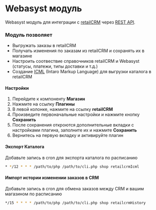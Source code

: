 Webasyst модуль
===============

Webasyst модуль для интеграции с [retailCRM](http://www.retailcrm.ru) через [REST API](http://retailcrm.ru/docs/Разработчики).

### Модуль позволяет

* Выгружать заказы в retailCRM
* Получать изменения по заказам из retailCRM и сохранять их в магазине
* Настроить соотвествие справочников retailCRM и Webasyst (статусы, платежи, типы доставки и т.д.)
* Создание [ICML](http://docs.retailcrm.ru/index.php?n=Разработчики.ФорматICML) (Intaro Markup Language) для выгрузки каталога в retailCRM

#### Настройки

1. Перейдите к компоненту **Магазин**
2. Нажмите на ссылку **Плагины**
3. В левой колонке, нажмите на ссылку **retailCRM**
4. Произведите первоначальные настройки и нажмите кнопку **Сохранить**
5. После сохранения откроются дополнительные вкладки с настройками плагина, заполните их и нажмите **Сохранить**
6. Вернитесь на первую вкладку и активируйте плагин

#### Экспорт Каталога

Добавьте запись в cron для экспорта каталога по расписанию

```bash
* */12 * * * /path/to/php /path/to/cli.php shop retailcrmIcml
```

#### Импорт истории изменении заказов в CRM

Добавьте запись в cron для обмена заказов между CRM и вашим магазином по расписанию

```bash
*/15 * * * * /path/to/php /path/to/cli.php shop retailcrmHistory
```
